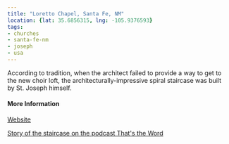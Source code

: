 ```yaml
---
title: "Loretto Chapel, Santa Fe, NM"
location: {lat: 35.6856315, lng: -105.9376593}
tags:
- churches
- santa-fe-nm
- joseph
- usa
---
```


According to tradition, when the architect failed to provide a way to get to the new choir loft, the architecturally-impressive spiral staircase was built by St. Joseph himself.

#### More Information

[Website](https://www.lorettochapel.com)

[Story of the staircase on the podcast That's the Word](https://thunderrock.org/story-extras/the-spiral-architect)
